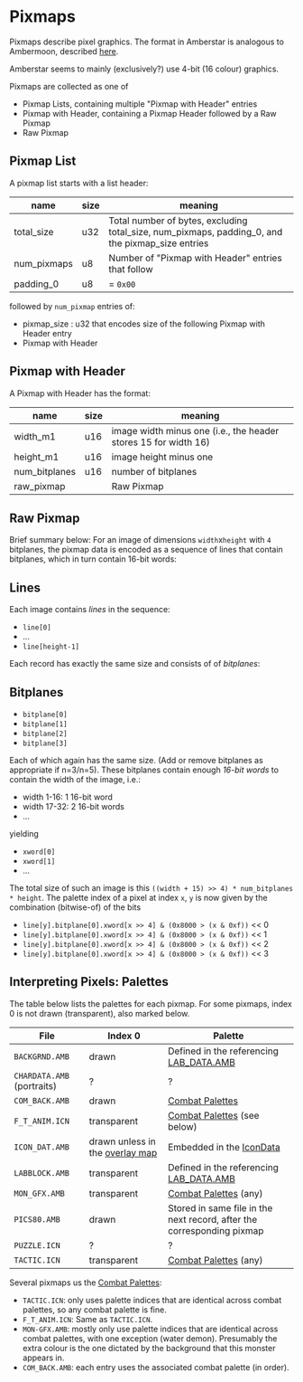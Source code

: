 # Pixmaps

Pixmaps describe pixel graphics.  The format in Amberstar is analogous to Ambermoon, described [here](https://github.com/Pyrdacor/Ambermoon/blob/master/FileSpecs/Graphics.md).

Amberstar seems to mainly (exclusively?) use 4-bit (16 colour) graphics.

Pixmaps are collected as one of
- Pixmap Lists, containing multiple "Pixmap with Header" entries
- Pixmap with Header, containing a Pixmap Header followed by a Raw Pixmap
- Raw Pixmap

## Pixmap List

A pixmap list starts with a list header:

| name        | size | meaning                                                                                          |
|-------------|------|--------------------------------------------------------------------------------------------------|
| total_size  | u32  | Total number of bytes, excluding total_size, num_pixmaps, padding_0, and the pixmap_size entries |
| num_pixmaps | u8   | Number of "Pixmap with Header" entries that follow                                               |
| padding_0   | u8   | = `0x00`                                                                                         |


followed by `num_pixmap` entries of:
- pixmap_size : u32 that encodes size of the following Pixmap with Header entry
- Pixmap with Header

## Pixmap with Header

A Pixmap with Header has the format:

| name          | size | meaning                                                           |
|---------------|------|-------------------------------------------------------------------|
| width_m1      | u16  | image width minus one (i.e., the header stores 15 for width 16) |
| height_m1     | u16  | image height minus one                                            |
| num_bitplanes | u16  | number of bitplanes                                               |
| raw_pixmap    |      | Raw Pixmap                                                        |

## Raw Pixmap

Brief summary below:
For an image of dimensions `width`x`height` with `4` bitplanes, the pixmap data is encoded as a sequence of lines that contain bitplanes, which in turn contain 16-bit words:

## Lines

Each image contains *lines* in the sequence:

- `line[0]`
- ...
- `line[height-1]`

Each record has exactly the same size and consists of of *bitplanes*:

## Bitplanes

- `bitplane[0]`
- `bitplane[1]`
- `bitplane[2]`
- `bitplane[3]`

Each of which again has the same size.  (Add or remove bitplanes as appropriate if n=3/n=5).
These bitplanes contain enough *16-bit words* to contain the width of the image, i.e.:
- width 1-16: 1 16-bit word
- width 17-32: 2 16-bit words
- ...

yielding
- `xword[0]`
- `xword[1]`
- ...

The total size of such an image is this `((width + 15) >> 4) * num_bitplanes * height`.
The palette index of a pixel at index `x`, `y` is now given by the combination (bitwise-of) of the bits
- `line[y].bitplane[0].xword[x >> 4] & (0x8000 > (x & 0xf))` << 0
- `line[y].bitplane[0].xword[x >> 4] & (0x8000 > (x & 0xf))` << 1
- `line[y].bitplane[0].xword[x >> 4] & (0x8000 > (x & 0xf))` << 2
- `line[y].bitplane[0].xword[x >> 4] & (0x8000 > (x & 0xf))` << 3


## Interpreting Pixels: Palettes

The table below lists the palettes for each pixmap.  For some pixmaps,
index 0 is not drawn (transparent), also marked below.

| File                       | Index 0                                    | Palette                                                                |
|----------------------------|--------------------------------------------|------------------------------------------------------------------------|
| `BACKGRND.AMB`             | drawn                                      | Defined in the referencing [LAB_DATA.AMB](LabData.md)                  |
| `CHARDATA.AMB` (portraits) | ?                                          | ?                                                                      |
| `COM_BACK.AMB`             | drawn                                      | [Combat Palettes](Palettes.md)                                         |
| `F_T_ANIM.ICN`             | transparent                                | [Combat Palettes](Palettes.md) (see below)                             |
| `ICON_DAT.AMB`             | drawn unless in the [overlay map](Maps.md) | Embedded in the [IconData](IconData.md)                                |
| `LABBLOCK.AMB`             | transparent                                | Defined in the referencing [LAB_DATA.AMB](LabData.md)                  |
| `MON_GFX.AMB`              | transparent                                | [Combat Palettes](Palettes.md) (any)                                   |
| `PICS80.AMB`               | drawn                                      | Stored in same file in the next record, after the corresponding pixmap |
| `PUZZLE.ICN`               | ?                                          | ?                                                                      |
| `TACTIC.ICN`               | transparent                                | [Combat Palettes](Palettes.md) (any)                                   |

Several pixmaps us the [Combat Palettes](Palettes.md):
- `TACTIC.ICN`: only uses palette indices that are identical across combat palettes, so any combat palette is fine.
- `F_T_ANIM.ICN`: Same as `TACTIC.ICN`.
- `MON-GFX.AMB`: mostly only use palette indices that are identical across combat palettes, with one exception (water demon). Presumably the extra colour is the one dictated by the background that this monster appears in.
- `COM_BACK.AMB`: each entry uses the associated combat palette (in order).
